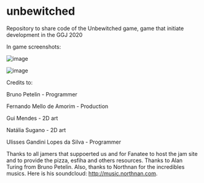 # unbewitched
Repository to share code of the Unbewitched game, game that initiate development in the GGJ 2020


In game screenshots:

![image](https://user-images.githubusercontent.com/36308052/73658753-ac0df280-4673-11ea-899a-335a63470327.png)

![image](https://user-images.githubusercontent.com/36308052/73658796-c051ef80-4673-11ea-8eb6-c82ba701e75a.png)



Credits to:

Bruno Petelin - Programmer

Fernando Mello de Amorim - Production

Gui Mendes - 2D art

Natália Sugano - 2D art

Ulisses Gandini Lopes da Silva - Programmer


Thanks to all jamers that suppoerted us and for Fanatee to host the jam site and to provide the pizza, esfiha and others resources.
Thanks to Alan Turing from Bruno Petelin.
Also, thanks to Northnan for the incredibles musics. Here is his soundcloud: http://music.northnan.com.
